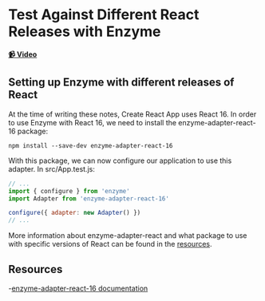 # Test Against Different React Releases with Enzyme

**[📹 Video](https://egghead.io/lessons/react-test-against-different-react-releases-with-enzyme)**

## Setting up Enzyme with different releases of React

At the time of writing these notes, Create React App uses React 16. In order to use Enzyme with React 16, we need to install the enzyme-adapter-react-16 package:
```
npm install --save-dev enzyme-adapter-react-16
```
With this package, we can now configure our application to use this adapter. In src/App.test.js:
```javascript
// ...
import { configure } from 'enzyme'
import Adapter from 'enzyme-adapter-react-16'

configure({ adapter: new Adapter() })
// ...
```
More information about enzyme-adapter-react and what package to use with specific versions of React can be found in the [resources](#resources).

## Resources
-[enzyme-adapter-react-16 documentation](https://www.npmjs.com/package/enzyme-adapter-react-16)
